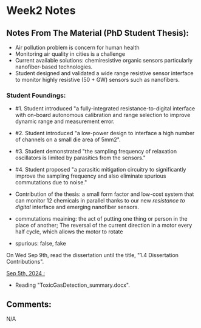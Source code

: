 # Week2 Notes

## Notes From The Material (PhD Student Thesis):

- Air pollution problem is concern for human health
- Monitoring air quality in cities is a challenge
- Current available solutions: chemiresistive organic sensors particularly nanofiber-based technologies.
- Student designed and validated a wide range resistive sensor interface to monitor highly resistive (50 + GW) sensors such as nanofibers.

### Student Foundings:

- #1. Student introduced "a fully-integrated resistance-to-digital interface with on-board autonomous calibration 
and range selection to improve dynamic range and measurement error.
- #2. Student introduced "a low-power design to interface a high number of channels on a small die area of 5mm2".
- #3. Student demonstrated "the sampling frequency of relaxation oscillators is limited by parasitics from the sensors."
- #4. Student proposed "a parasitic mitigation circuitry to significantly improve the sampling frequency and also eliminate 
spurious commutations due to noise."

- Contribution of the thesis: a small form factor and low-cost system that can monitor 12 chemicals in parallel 
thanks to our new *resistance* *to* *digital* interface and emerging nanofiber sensors.

- commutations meaining: the act of putting one thing or person in the place of another; The reversal of the current direction 
in a motor every half cycle, which allows the motor to rotate
- spurious: false, fake

On Wed Sep 9th, read the dissertation until the title, "1.4 Dissertation Contributions".

<ins>Sep 5th, 2024 :</ins> <br>

- Reading "ToxicGasDetection_summary.docx".


## Comments:

N/A


